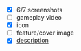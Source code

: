 - [x] 6/7 screenshots
- [ ] gameplay video
- [x] icon
- [ ] feature/cover image
- [x] [description](https://github.com/velzevelt/heaven/blob/main/README.md)